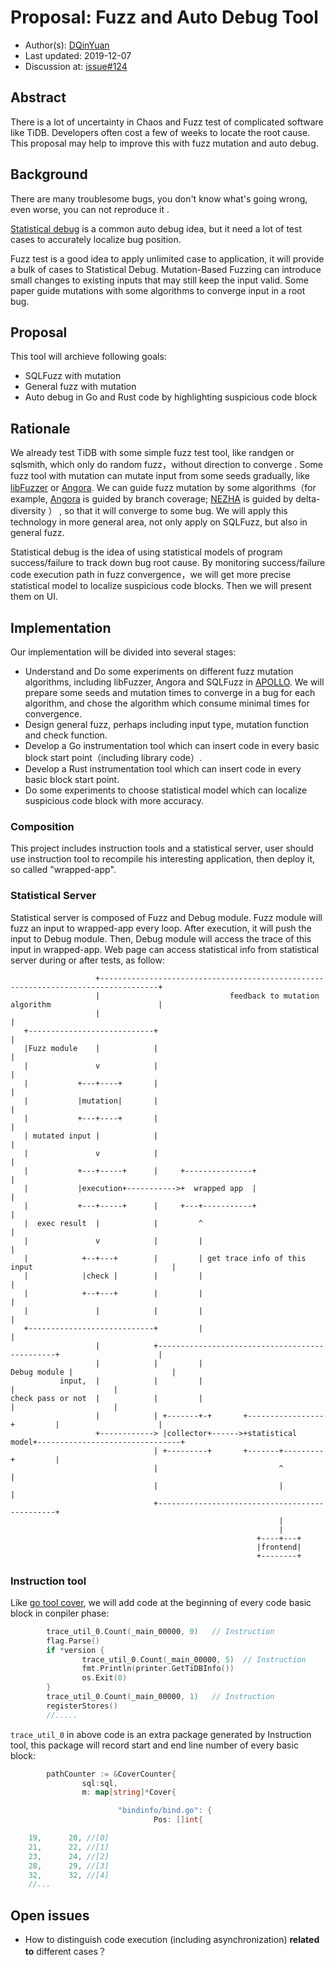 # Proposal: Fuzz and Auto Debug Tool

- Author(s):     [DQinYuan](https://github.com/DQinYuan)
- Last updated:  2019-12-07
- Discussion at:  [issue#124](https://github.com/pingcap/community/issues/124)

## Abstract

There is a lot of uncertainty in Chaos and Fuzz test of complicated software like TiDB. Developers often cost a few of weeks to locate the root cause. This proposal may help to improve this with fuzz mutation and auto debug.



## Background

There are many troublesome bugs,  you don't know what's going wrong, even worse, you can not reproduce it .  

 

[Statistical debug](https://stackoverflow.com/questions/505907/what-is-statistical-debugging) is a common auto debug idea, but it need a lot of test cases to accurately localize bug position.



Fuzz test is a good idea to apply unlimited case to application, it will provide a bulk of cases to Statistical Debug.  Mutation-Based Fuzzing can introduce small changes  to existing inputs that may still keep the input valid. Some paper guide mutations with some  algorithms to converge input in a root bug. 



## Proposal

This tool will archieve following goals:



- SQLFuzz with mutation
- General fuzz with mutation
- Auto debug in Go and Rust code by highlighting suspicious code block



## Rationale

We already test TiDB with some simple fuzz test tool, like randgen or sqlsmith, which only do random fuzz，without direction to converge . Some fuzz tool with mutation can   mutate input  from some seeds gradually, like [libFuzzer](https://llvm.org/docs/LibFuzzer.html) or [Angora](https://github.com/AngoraFuzzer/Angora).  We can guide fuzz mutation by some algorithms（for example, [Angora](https://github.com/AngoraFuzzer/Angora) is guided by branch coverage; [NEZHA](http://www.cs.columbia.edu/~suman/docs/nezha.pdf) is guided by  delta-diversity ） ,  so that it will converge to some bug. We will apply this technology in more general area,  not only apply on SQLFuzz, but also in general fuzz.



Statistical debug is the idea of using statistical models of program success/failure to track down bug root cause.  By monitoring success/failure code execution path in fuzz convergence，we will get more precise statistical model to localize   suspicious code blocks. Then we will present them on UI.



## Implementation



Our implementation will be divided into several stages:



- Understand and Do some experiments on different fuzz mutation algorithms, including libFuzzer,  Angora and SQLFuzz in [APOLLO](http://www.vldb.org/pvldb/vol13/p57-jung.pdf). We will prepare some seeds and mutation times to converge in a bug for each algorithm, and chose the algorithm which consume minimal times for convergence.
- Design general fuzz, perhaps including input type, mutation function and check function.
- Develop a Go instrumentation  tool which can insert code in every basic block start point（including library code）.
- Develop a Rust instrumentation  tool which can insert code in every basic block start point.
- Do some experiments to  choose statistical model which can localize suspicious code block with more accuracy.



### Composition

This project includes instruction tools and  a statistical server, user should use instruction tool to recompile his interesting application, then deploy it, so called "wrapped-app".


### Statistical Server


Statistical server  is composed of Fuzz and Debug module. Fuzz module will fuzz an input to wrapped-app every loop. After execution,  it will push the input to Debug module. Then, Debug module will access the trace of this input in wrapped-app. Web page can access statistical info  from statistical server during or after tests,  as follow:



```
                   +-----------------------------------------------------------------------------------+
                   |                             feedback to mutation algorithm                        |
                   |                                                                                   |
   +----------------------------+                                                                      |
   |Fuzz module    |            |                                                                      |
   |               v            |                                                                      |
   |           +---+----+       |                                                                      |
   |           |mutation|       |                                                                      |
   |           +---+----+       |                                                                      |
   | mutated input |            |                                                                      |
   |               v            |                                                                      |
   |           +---+-----+      |     +---------------+                                                |
   |           |execution+----------->+  wrapped app  |                                                |
   |           +---+-----+      |     +---+-----------+                                                |
   |  exec result  |            |         ^                                                            |
   |               v            |         |                                                            |
   |            +--+---+        |         | get trace info of this input                               |
   |            |check |        |         |                                                            |
   |            +--+---+        |         |                                                            |
   |               |            |         |                                                            |
   +----------------------------+         |                                                            |
                   |            +-----------------------------------------------+                      |
                   |            |         |                        Debug module |                      |
           input,  |            |         |                                     |                      |
check pass or not  |            |         |                                     |                      |
                   |            | +-------+-+       +-----------------+         |                      |
                   +------------> |collector+------>+statistical model+--------------------------------+
                                | +---------+       +-------+---------+         |
                                |                           ^                   |
                                |                           |                   |
                                +-----------------------------------------------+
                                                            |
                                                            |
                                                       +----+---+
                                                       |frontend|
                                                       +--------+

```



### Instruction tool



Like [go tool cover](), we will add code at the beginning of every code basic block in conpiler phase:

```go
        trace_util_0.Count(_main_00000, 0)   // Instruction
        flag.Parse()
        if *version {
                trace_util_0.Count(_main_00000, 5)  // Instruction
                fmt.Println(printer.GetTiDBInfo())
                os.Exit(0)
        }
        trace_util_0.Count(_main_00000, 1)   // Instruction
        registerStores()
        //.....
```

`trace_util_0` in above code is an extra package generated by Instruction tool, this package will record start and end line number of every basic block:

```go
        pathCounter := &CoverCounter{
                sql:sql,
                m: map[string]*Cover{

                        "bindinfo/bind.go": {
                                Pos: []int{

    19,      20, //[0]
    21,      22, //[1]
    23,      24, //[2]
    28,      29, //[3]
    32,      32, //[4]
    //...
```


## Open issues



- How to  distinguish code execution (including asynchronization) **related to** different cases？
